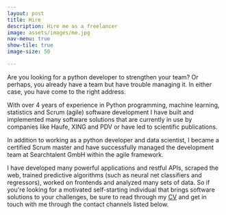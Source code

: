 ```yaml
---
layout: post
title: Hire
description: Hire me as a freelancer
image: assets/images/me.jpg
nav-menu: true
show-tile: true
image-size: 50

---
```


Are you looking for a python developer to strengthen your team? Or perhaps, you already have a team but have trouble managing it. In either case, you have come to the right address. 

With over 4 years of experience in Python programming, machine learning, statistics and Scrum (agile) software development I have built and implemented many software solutions that are currently in use by companies like Haufe, XING and PDV or have led to scientific publications. 

In addition to working as a python developer and data scientist, I became a certified Scrum master and have successfully managed the development team at Searchtalent GmbH within the agile framework.

I have developed many powerful applications and restful APIs, scraped the web, trained predictive algorithms (such as neural net classifiers and regressors), worked on frontends and analyzed many sets of data. 
So if you're looking for a motivated self-starting individual that brings software solutions to your challenges, be sure to read through my [CV](curriculum_vitae.html) and get in touch with me through the contact channels listed below.
